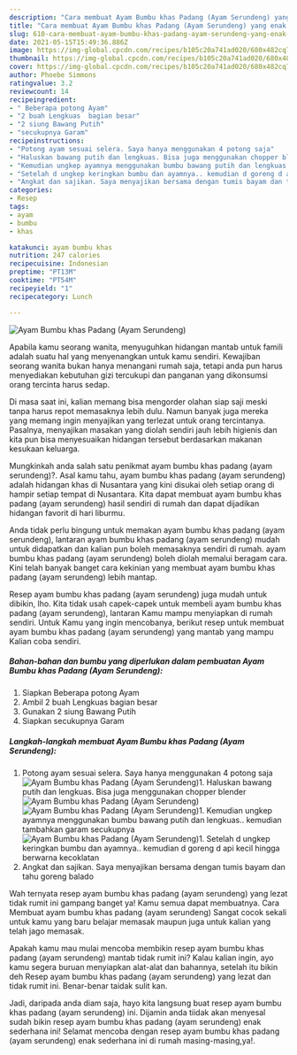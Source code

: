 ```yaml
---
description: "Cara membuat Ayam Bumbu khas Padang (Ayam Serundeng) yang enak Untuk Jualan"
title: "Cara membuat Ayam Bumbu khas Padang (Ayam Serundeng) yang enak Untuk Jualan"
slug: 610-cara-membuat-ayam-bumbu-khas-padang-ayam-serundeng-yang-enak-untuk-jualan
date: 2021-05-15T15:49:36.886Z
image: https://img-global.cpcdn.com/recipes/b105c20a741ad020/680x482cq70/ayam-bumbu-khas-padang-ayam-serundeng-foto-resep-utama.jpg
thumbnail: https://img-global.cpcdn.com/recipes/b105c20a741ad020/680x482cq70/ayam-bumbu-khas-padang-ayam-serundeng-foto-resep-utama.jpg
cover: https://img-global.cpcdn.com/recipes/b105c20a741ad020/680x482cq70/ayam-bumbu-khas-padang-ayam-serundeng-foto-resep-utama.jpg
author: Phoebe Simmons
ratingvalue: 3.2
reviewcount: 14
recipeingredient:
- " Beberapa potong Ayam"
- "2 buah Lengkuas  bagian besar"
- "2 siung Bawang Putih"
- "secukupnya Garam"
recipeinstructions:
- "Potong ayam sesuai selera. Saya hanya menggunakan 4 potong saja"
- "Haluskan bawang putih dan lengkuas. Bisa juga menggunakan chopper blender"
- "Kemudian ungkep ayamnya menggunakan bumbu bawang putih dan lengkuas.. kemudian tambahkan garam secukupnya"
- "Setelah d ungkep keringkan bumbu dan ayamnya.. kemudian d goreng d api kecil hingga berwarna kecoklatan"
- "Angkat dan sajikan. Saya menyajikan bersama dengan tumis bayam dan tahu goreng balado"
categories:
- Resep
tags:
- ayam
- bumbu
- khas

katakunci: ayam bumbu khas 
nutrition: 247 calories
recipecuisine: Indonesian
preptime: "PT13M"
cooktime: "PT54M"
recipeyield: "1"
recipecategory: Lunch

---
```



![Ayam Bumbu khas Padang (Ayam Serundeng)](https://img-global.cpcdn.com/recipes/b105c20a741ad020/680x482cq70/ayam-bumbu-khas-padang-ayam-serundeng-foto-resep-utama.jpg)

Apabila kamu seorang wanita, menyuguhkan hidangan mantab untuk famili adalah suatu hal yang menyenangkan untuk kamu sendiri. Kewajiban seorang  wanita bukan hanya menangani rumah saja, tetapi anda pun harus menyediakan kebutuhan gizi tercukupi dan panganan yang dikonsumsi orang tercinta harus sedap.

Di masa  saat ini, kalian memang bisa mengorder olahan siap saji meski tanpa harus repot memasaknya lebih dulu. Namun banyak juga mereka yang memang ingin menyajikan yang terlezat untuk orang tercintanya. Pasalnya, menyajikan masakan yang diolah sendiri jauh lebih higienis dan kita pun bisa menyesuaikan hidangan tersebut berdasarkan makanan kesukaan keluarga. 



Mungkinkah anda salah satu penikmat ayam bumbu khas padang (ayam serundeng)?. Asal kamu tahu, ayam bumbu khas padang (ayam serundeng) adalah hidangan khas di Nusantara yang kini disukai oleh setiap orang di hampir setiap tempat di Nusantara. Kita dapat membuat ayam bumbu khas padang (ayam serundeng) hasil sendiri di rumah dan dapat dijadikan hidangan favorit di hari liburmu.

Anda tidak perlu bingung untuk memakan ayam bumbu khas padang (ayam serundeng), lantaran ayam bumbu khas padang (ayam serundeng) mudah untuk didapatkan dan kalian pun boleh memasaknya sendiri di rumah. ayam bumbu khas padang (ayam serundeng) boleh diolah memalui beragam cara. Kini telah banyak banget cara kekinian yang membuat ayam bumbu khas padang (ayam serundeng) lebih mantap.

Resep ayam bumbu khas padang (ayam serundeng) juga mudah untuk dibikin, lho. Kita tidak usah capek-capek untuk membeli ayam bumbu khas padang (ayam serundeng), lantaran Kamu mampu menyiapkan di rumah sendiri. Untuk Kamu yang ingin mencobanya, berikut resep untuk membuat ayam bumbu khas padang (ayam serundeng) yang mantab yang mampu Kalian coba sendiri.

<!--inarticleads1-->

##### Bahan-bahan dan bumbu yang diperlukan dalam pembuatan Ayam Bumbu khas Padang (Ayam Serundeng):

1. Siapkan  Beberapa potong Ayam
1. Ambil 2 buah Lengkuas  bagian besar
1. Gunakan 2 siung Bawang Putih
1. Siapkan secukupnya Garam




<!--inarticleads2-->

##### Langkah-langkah membuat Ayam Bumbu khas Padang (Ayam Serundeng):

1. Potong ayam sesuai selera. Saya hanya menggunakan 4 potong saja
<img src="https://img-global.cpcdn.com/steps/c114d05285de2c8a/160x128cq70/ayam-bumbu-khas-padang-ayam-serundeng-langkah-memasak-1-foto.jpg" alt="Ayam Bumbu khas Padang (Ayam Serundeng)">1. Haluskan bawang putih dan lengkuas. Bisa juga menggunakan chopper blender
<img src="https://img-global.cpcdn.com/steps/1da884083bf8027f/160x128cq70/ayam-bumbu-khas-padang-ayam-serundeng-langkah-memasak-2-foto.jpg" alt="Ayam Bumbu khas Padang (Ayam Serundeng)"><img src="https://img-global.cpcdn.com/steps/5debfe3db5cbfae5/160x128cq70/ayam-bumbu-khas-padang-ayam-serundeng-langkah-memasak-2-foto.jpg" alt="Ayam Bumbu khas Padang (Ayam Serundeng)">1. Kemudian ungkep ayamnya menggunakan bumbu bawang putih dan lengkuas.. kemudian tambahkan garam secukupnya
<img src="https://img-global.cpcdn.com/steps/62310b47e2c1361f/160x128cq70/ayam-bumbu-khas-padang-ayam-serundeng-langkah-memasak-3-foto.jpg" alt="Ayam Bumbu khas Padang (Ayam Serundeng)">1. Setelah d ungkep keringkan bumbu dan ayamnya.. kemudian d goreng d api kecil hingga berwarna kecoklatan
1. Angkat dan sajikan. Saya menyajikan bersama dengan tumis bayam dan tahu goreng balado




Wah ternyata resep ayam bumbu khas padang (ayam serundeng) yang lezat tidak rumit ini gampang banget ya! Kamu semua dapat membuatnya. Cara Membuat ayam bumbu khas padang (ayam serundeng) Sangat cocok sekali untuk kamu yang baru belajar memasak maupun juga untuk kalian yang telah jago memasak.

Apakah kamu mau mulai mencoba membikin resep ayam bumbu khas padang (ayam serundeng) mantab tidak rumit ini? Kalau kalian ingin, ayo kamu segera buruan menyiapkan alat-alat dan bahannya, setelah itu bikin deh Resep ayam bumbu khas padang (ayam serundeng) yang lezat dan tidak rumit ini. Benar-benar taidak sulit kan. 

Jadi, daripada anda diam saja, hayo kita langsung buat resep ayam bumbu khas padang (ayam serundeng) ini. Dijamin anda tiidak akan menyesal sudah bikin resep ayam bumbu khas padang (ayam serundeng) enak sederhana ini! Selamat mencoba dengan resep ayam bumbu khas padang (ayam serundeng) enak sederhana ini di rumah masing-masing,ya!.

